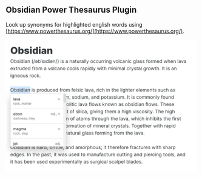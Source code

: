 ## Obsidian Power Thesaurus Plugin

Look up synonyms for highlighted english words using [https://www.powerthesaurus.org/](https://www.powerthesaurus.org/).

<img src="https://raw.githubusercontent.com/mgmeyers/obsidian-powerthesaurus/main/screenshots/01.png" alt="Plugin screenshot 1" />
